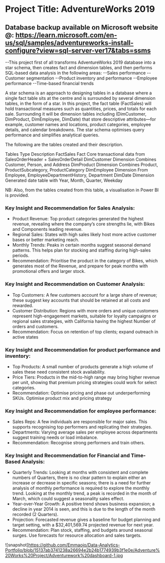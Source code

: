 # Project Title: AdventureWorks 2019
## Database backup available on Microsoft website @: https://learn.microsoft.com/en-us/sql/samples/adventureworks-install-configure?view=sql-server-ver17&tabs=ssms

--This project first of all transforms AdventureWorks 2019 database into a star schema, then creates fact and dimension tables, and then performs SQL-based data analysis in the following areas: 
--Sales performance
--Customer segmentation
--Product inventory and performance
--Employee performance
--Time-based financial trends

A star schema is an approach to designing tables in a database where a single fact table sits at the centre and is surrounded by several dimension tables, in the form of a star. In this project, the fact table (FactSales) will hold transactional measures such as quantities, prices, and totals for each sale. Surrounding it will be dimension tables including (DimCustomer, DimProduct, DimEmployee, DimDate) that store descriptive attributes—for example, customer names and locations, product categories, employee details, and calendar breakdowns. The star schema optimises query performance and simplifies analytical queries.

The following are the tables created and their description. 

Tables							Type							Description
FactSales						Fact							Core transactional data from SalesOrderHeader + SalesOrderDetail
DimCustomer					Dimension					Combines Customer, Person, and Address
DimProduct					Dimension					Combines Product, ProductSubcategory, ProductCategory
DimEmployee					Dimension					From Employee, EmployeeDepartmentHistory, Department
DimDate							Dimension					Generated date table with Year, Month, Quarter, Weekday

NB: Also, from the tables created from this table, a visualisation in Power BI is provided. 

### Key Insight and Recommendation for Sales Analysis: 
* Product Revenue: Top product categories generated the highest revenue, revealing where the company’s core strengths lie, with Bikes and Components leading revenue.
* Regional Sales: States with high sales likely host more active customer bases or better marketing reach.
* Monthly Trends: Peaks in certain months suggest seasonal demand patterns. This helps plan for stocking and staffing during high-sales periods.
* Recommendation: Prioritise the product in the category of Bikes, which generates most of the Revenue, and prepare for peak months with promotional offers and larger stock.

### Key Insight and Recommendation on Customer Analysis: 
* Top Customers: A few customers account for a large share of revenue; these suggest key accounts that should be retained at all costs and rewarded.
* Customer Distribution: Regions with more orders and unique customers represent high-engagement markets, suitable for loyalty campaigns or regional sales strategies, with California having the highest Number of orders and customers. 
* Recommendation: Focus on retention of top clients; expand outreach in active states

### Key Insight and Recommendation for product performance and inventory:
* Top Products: A small number of products generate a high volume of sales these need consistent stock availability.
* Price Tiers: Products in the mid-to-high range may bring higher revenue per unit, showing that premium pricing strategies could work for select categories.
* Recommendation: Optimise pricing and phase out underperforming SKUs. Optimise product mix and pricing strategy

### Key Insight and Recommendation for employee performance:
* Sales Reps: A few individuals are responsible for major sales. This supports recognising top performers and replicating their strategies.
* Departments: Varying average sales per employee across departments suggest training needs or load imbalance.
* Recommendation: Recognise strong performers and train others.

### Key Insight and Recommendation for Financial and Time-Based Analysis:
* Quarterly Trends: Looking at  months with consistent and complete numbers of Quarters, there is no clear pattern to explain either an increase or decrease in specific seasons; there is a need for further analysis of monthly performance is required to explore the  monthly trend. Looking at the monthly trend, a peak is recorded in the month of March, which could suggest a seasonality sales effect. 
* Year-over-Year Growth: A positive trend shows business expansion; a decline in year 2014 is seen, and this is due to the length of the month recorded (2 Quarters). 
* Projection: Forecasted revenue gives a baseline for budget planning and target setting, with a $32,401,569.74 projected revenue for next year. 
* Recommendation: Plan stock, staffing, and budgets around seasonal surges. Use forecasts for resource allocation and sales targets.



![snapshot]https://github.com/Emmaojo/Data-Analytics-Portfolio/blob/15137ab3741238a26694e2b24b1774939b3f1e0e/Adventure%20Works%20Project/Adventurework%20dashboard-1.jpg


